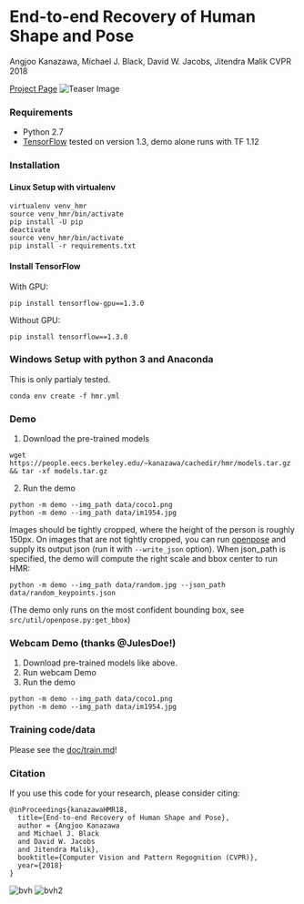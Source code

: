 ﻿# End-to-end Recovery of Human Shape and PoseAngjoo Kanazawa, Michael J. Black, David W. Jacobs, Jitendra MalikCVPR 2018[Project Page](https://akanazawa.github.io/hmr/)![Teaser Image](https://akanazawa.github.io/hmr/resources/images/teaser.png)### Requirements- Python 2.7- [TensorFlow](https://www.tensorflow.org/) tested on version 1.3, demo alone runs with TF 1.12### Installation#### Linux Setup with virtualenv```virtualenv venv_hmrsource venv_hmr/bin/activatepip install -U pipdeactivatesource venv_hmr/bin/activatepip install -r requirements.txt```#### Install TensorFlowWith GPU:```pip install tensorflow-gpu==1.3.0```Without GPU:```pip install tensorflow==1.3.0```### Windows Setup with python 3 and AnacondaThis is only partialy tested.```conda env create -f hmr.yml```### Demo1. Download the pre-trained models```wget https://people.eecs.berkeley.edu/~kanazawa/cachedir/hmr/models.tar.gz && tar -xf models.tar.gz```2. Run the demo```python -m demo --img_path data/coco1.pngpython -m demo --img_path data/im1954.jpg```Images should be tightly cropped, where the height of the person is roughly 150px.On images that are not tightly cropped, you can run[openpose](https://github.com/CMU-Perceptual-Computing-Lab/openpose) and supplyits output json (run it with `--write_json` option).When json_path is specified, the demo will compute the right scale and bbox center to run HMR:```python -m demo --img_path data/random.jpg --json_path data/random_keypoints.json```(The demo only runs on the most confident bounding box, see `src/util/openpose.py:get_bbox`)### Webcam Demo (thanks @JulesDoe!)1. Download pre-trained models like above.2. Run webcam Demo2. Run the demo```python -m demo --img_path data/coco1.pngpython -m demo --img_path data/im1954.jpg```### Training code/dataPlease see the [doc/train.md](https://github.com/akanazawa/hmr/blob/master/doc/train.md)!### CitationIf you use this code for your research, please consider citing:```@inProceedings{kanazawaHMR18,  title={End-to-end Recovery of Human Shape and Pose},  author = {Angjoo Kanazawa  and Michael J. Black  and David W. Jacobs  and Jitendra Malik},  booktitle={Computer Vision and Pattern Regognition (CVPR)},  year={2018}}```<img alt="bvh" src="https://i.imgur.com/QxML83b.gif" /><img alt="" src="https://i.imgur.com/vfge7DS.gif" /><img alt="bvh2" src=https://i.imgur.com/UvBM1gv.gif />